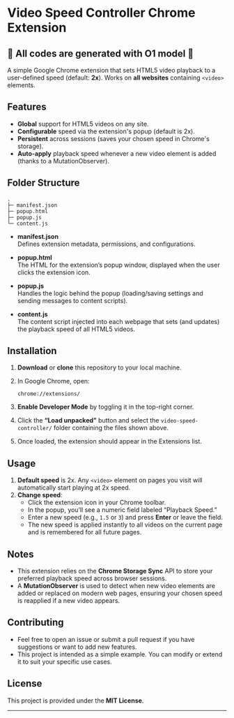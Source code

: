 
# Video Speed Controller Chrome Extension
## 🤖 All codes are generated with O1 model 🤖


A simple Google Chrome extension that sets HTML5 video playback to a user-defined speed (default: **2x**). Works on **all websites** containing `<video>` elements.

## Features

- **Global** support for HTML5 videos on any site.
- **Configurable** speed via the extension's popup (default is 2x).
- **Persistent** across sessions (saves your chosen speed in Chrome's storage).
- **Auto-apply** playback speed whenever a new video element is added (thanks to a MutationObserver).

## Folder Structure

```
.
├─ manifest.json
├─ popup.html
├─ popup.js
└─ content.js
```

- **manifest.json**  
  Defines extension metadata, permissions, and configurations.

- **popup.html**  
  The HTML for the extension’s popup window, displayed when the user clicks the extension icon.

- **popup.js**  
  Handles the logic behind the popup (loading/saving settings and sending messages to content scripts).

- **content.js**  
  The content script injected into each webpage that sets (and updates) the playback speed of all HTML5 videos.

## Installation

1. **Download** or **clone** this repository to your local machine.

2. In Google Chrome, open:
   ```
   chrome://extensions/
   ```
3. **Enable Developer Mode** by toggling it in the top-right corner.
4. Click the **“Load unpacked”** button and select the `video-speed-controller/` folder containing the files shown above.
5. Once loaded, the extension should appear in the Extensions list.

## Usage

1. **Default speed** is 2x. Any `<video>` element on pages you visit will automatically start playing at 2x speed.
2. **Change speed**:
   - Click the extension icon in your Chrome toolbar.
   - In the popup, you’ll see a numeric field labeled “Playback Speed.” 
   - Enter a new speed (e.g., `1.5` or `3`) and press **Enter** or leave the field.
   - The new speed is applied instantly to all videos on the current page and is remembered for all future pages.

## Notes

- This extension relies on the **Chrome Storage Sync** API to store your preferred playback speed across browser sessions.
- A **MutationObserver** is used to detect when new video elements are added or replaced on modern web pages, ensuring your chosen speed is reapplied if a new video appears.

## Contributing

- Feel free to open an issue or submit a pull request if you have suggestions or want to add new features.
- This project is intended as a simple example. You can modify or extend it to suit your specific use cases.

## License

This project is provided under the **MIT License**.

--- 
